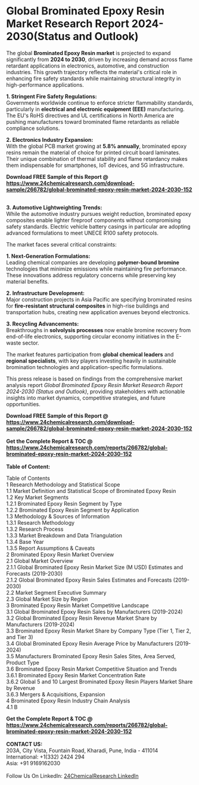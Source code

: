 <h1>Global Brominated Epoxy Resin Market Research Report 2024-2030(Status and Outlook)</h1><p>The global <strong>Brominated Epoxy Resin market</strong> is projected to expand significantly from <strong>2024 to 2030</strong>, driven by increasing demand across flame retardant applications in electronics, automotive, and construction industries. This growth trajectory reflects the material's critical role in enhancing fire safety standards while maintaining structural integrity in high-performance applications.</p><p><strong>1. Stringent Fire Safety Regulations:</strong><br>
Governments worldwide continue to enforce stricter flammability standards, particularly in <strong>electrical and electronic equipment (EEE)</strong> manufacturing. The EU's RoHS directives and UL certifications in North America are pushing manufacturers toward brominated flame retardants as reliable compliance solutions.</p><p><strong>2. Electronics Industry Expansion:</strong><br>
With the global PCB market growing at <strong>5.8% annually</strong>, brominated epoxy resins remain the material of choice for printed circuit board laminates. Their unique combination of thermal stability and flame retardancy makes them indispensable for smartphones, IoT devices, and 5G infrastructure.</p><div><b>Download FREE Sample of this Report @ 
            <a href="https://www.24chemicalresearch.com/download-sample/266782/global-brominated-epoxy-resin-market-2024-2030-152">
            https://www.24chemicalresearch.com/download-sample/266782/global-brominated-epoxy-resin-market-2024-2030-152</a></b></div><br><p><strong>3. Automotive Lightweighting Trends:</strong><br>
While the automotive industry pursues weight reduction, brominated epoxy composites enable lighter fireproof components without compromising safety standards. Electric vehicle battery casings in particular are adopting advanced formulations to meet UNECE R100 safety protocols.</p><p>The market faces several critical constraints:</p><p><strong>1. Next-Generation Formulations:</strong><br>
Leading chemical companies are developing <strong>polymer-bound bromine</strong> technologies that minimize emissions while maintaining fire performance. These innovations address regulatory concerns while preserving key material benefits.</p><p><strong>2. Infrastructure Development:</strong><br>
Major construction projects in Asia Pacific are specifying brominated resins for <strong>fire-resistant structural composites</strong> in high-rise buildings and transportation hubs, creating new application avenues beyond electronics.</p><p><strong>3. Recycling Advancements:</strong><br>
Breakthroughs in <strong>solvolysis processes</strong> now enable bromine recovery from end-of-life electronics, supporting circular economy initiatives in the E-waste sector.</p><p>The market features participation from <strong>global chemical leaders</strong> and <strong>regional specialists</strong>, with key players investing heavily in sustainable bromination technologies and application-specific formulations.</p><p>This press release is based on findings from the comprehensive market analysis report <em>Global Brominated Epoxy Resin Market Research Report 2024-2030 (Status and Outlook)</em>, providing stakeholders with actionable insights into market dynamics, competitive strategies, and future opportunities.</p><div><b>Download FREE Sample of this Report @ 
            <a href="https://www.24chemicalresearch.com/download-sample/266782/global-brominated-epoxy-resin-market-2024-2030-152">
            https://www.24chemicalresearch.com/download-sample/266782/global-brominated-epoxy-resin-market-2024-2030-152</a></b></div><br><div><b>Get the Complete Report & TOC @ 
            <a href="https://www.24chemicalresearch.com/reports/266782/global-brominated-epoxy-resin-market-2024-2030-152">
            https://www.24chemicalresearch.com/reports/266782/global-brominated-epoxy-resin-market-2024-2030-152</a></b></div><br>
            <b>Table of Content:</b><p>Table of Contents<br />
1 Research Methodology and Statistical Scope<br />
1.1 Market Definition and Statistical Scope of Brominated Epoxy Resin<br />
1.2 Key Market Segments<br />
1.2.1 Brominated Epoxy Resin Segment by Type<br />
1.2.2 Brominated Epoxy Resin Segment by Application<br />
1.3 Methodology & Sources of Information<br />
1.3.1 Research Methodology<br />
1.3.2 Research Process<br />
1.3.3 Market Breakdown and Data Triangulation<br />
1.3.4 Base Year<br />
1.3.5 Report Assumptions & Caveats<br />
2 Brominated Epoxy Resin Market Overview<br />
2.1 Global Market Overview<br />
2.1.1 Global Brominated Epoxy Resin Market Size (M USD) Estimates and Forecasts (2019-2030)<br />
2.1.2 Global Brominated Epoxy Resin Sales Estimates and Forecasts (2019-2030)<br />
2.2 Market Segment Executive Summary<br />
2.3 Global Market Size by Region<br />
3 Brominated Epoxy Resin Market Competitive Landscape<br />
3.1 Global Brominated Epoxy Resin Sales by Manufacturers (2019-2024)<br />
3.2 Global Brominated Epoxy Resin Revenue Market Share by Manufacturers (2019-2024)<br />
3.3 Brominated Epoxy Resin Market Share by Company Type (Tier 1, Tier 2, and Tier 3)<br />
3.4 Global Brominated Epoxy Resin Average Price by Manufacturers (2019-2024)<br />
3.5 Manufacturers Brominated Epoxy Resin Sales Sites, Area Served, Product Type<br />
3.6 Brominated Epoxy Resin Market Competitive Situation and Trends<br />
3.6.1 Brominated Epoxy Resin Market Concentration Rate<br />
3.6.2 Global 5 and 10 Largest Brominated Epoxy Resin Players Market Share by Revenue<br />
3.6.3 Mergers & Acquisitions, Expansion<br />
4 Brominated Epoxy Resin Industry Chain Analysis<br />
4.1 B</p><div><b>Get the Complete Report & TOC @ 
            <a href="https://www.24chemicalresearch.com/reports/266782/global-brominated-epoxy-resin-market-2024-2030-152">
            https://www.24chemicalresearch.com/reports/266782/global-brominated-epoxy-resin-market-2024-2030-152</a></b></div><br><b>CONTACT US:</b><br>
            203A, City Vista, Fountain Road, Kharadi, Pune, India - 411014<br>
            International: +1(332) 2424 294<br>
            Asia: +91 9169162030 <br><br>
            Follow Us On LinkedIn: <a href="https://www.linkedin.com/company/24chemicalresearch/">24ChemicalResearch LinkedIn</a>